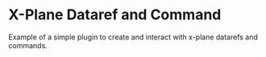 # X-Plane Dataref and Command

Example of a simple plugin to create and interact with x-plane datarefs and commands.